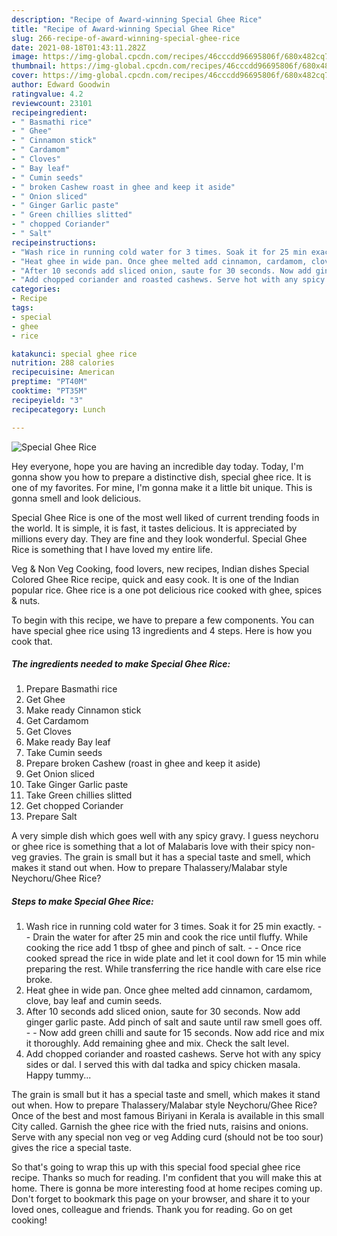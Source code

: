 ```yaml
---
description: "Recipe of Award-winning Special Ghee Rice"
title: "Recipe of Award-winning Special Ghee Rice"
slug: 266-recipe-of-award-winning-special-ghee-rice
date: 2021-08-18T01:43:11.282Z
image: https://img-global.cpcdn.com/recipes/46cccdd96695806f/680x482cq70/special-ghee-rice-recipe-main-photo.jpg
thumbnail: https://img-global.cpcdn.com/recipes/46cccdd96695806f/680x482cq70/special-ghee-rice-recipe-main-photo.jpg
cover: https://img-global.cpcdn.com/recipes/46cccdd96695806f/680x482cq70/special-ghee-rice-recipe-main-photo.jpg
author: Edward Goodwin
ratingvalue: 4.2
reviewcount: 23101
recipeingredient:
- " Basmathi rice"
- " Ghee"
- " Cinnamon stick"
- " Cardamom"
- " Cloves"
- " Bay leaf"
- " Cumin seeds"
- " broken Cashew roast in ghee and keep it aside"
- " Onion sliced"
- " Ginger Garlic paste"
- " Green chillies slitted"
- " chopped Coriander"
- " Salt"
recipeinstructions:
- "Wash rice in running cold water for 3 times. Soak it for 25 min exactly.  Drain the water for after 25 min and cook the rice until fluffy. While cooking the rice add 1 tbsp of ghee and pinch of salt.  Once rice cooked spread the rice in wide plate and let it cool down for 15 min while preparing the rest. While transferring the rice handle with care else rice broke."
- "Heat ghee in wide pan. Once ghee melted add cinnamon, cardamom, clove, bay leaf and cumin seeds."
- "After 10 seconds add sliced onion, saute for 30 seconds. Now add ginger garlic paste. Add pinch of salt and saute until raw smell goes off.  Now add green chilli and saute for 15 seconds. Now add rice and mix it thoroughly. Add remaining ghee and mix. Check the salt level."
- "Add chopped coriander and roasted cashews. Serve hot with any spicy sides or dal. I served this with dal tadka and spicy chicken masala. Happy tummy..."
categories:
- Recipe
tags:
- special
- ghee
- rice

katakunci: special ghee rice 
nutrition: 288 calories
recipecuisine: American
preptime: "PT40M"
cooktime: "PT35M"
recipeyield: "3"
recipecategory: Lunch

---
```



![Special Ghee Rice](https://img-global.cpcdn.com/recipes/46cccdd96695806f/680x482cq70/special-ghee-rice-recipe-main-photo.jpg)

Hey everyone, hope you are having an incredible day today. Today, I'm gonna show you how to prepare a distinctive dish, special ghee rice. It is one of my favorites. For mine, I'm gonna make it a little bit unique. This is gonna smell and look delicious.

Special Ghee Rice is one of the most well liked of current trending foods in the world. It is simple, it is fast, it tastes delicious. It is appreciated by millions every day. They are fine and they look wonderful. Special Ghee Rice is something that I have loved my entire life.

Veg &amp; Non Veg Cooking, food lovers, new recipes, Indian dishes Special Colored Ghee Rice recipe, quick and easy cook. It is one of the Indian popular rice. Ghee rice is a one pot delicious rice cooked with ghee, spices &amp; nuts.


To begin with this recipe, we have to prepare a few components. You can have special ghee rice using 13 ingredients and 4 steps. Here is how you cook that.

<!--inarticleads1-->

##### The ingredients needed to make Special Ghee Rice:

1. Prepare  Basmathi rice
1. Get  Ghee
1. Make ready  Cinnamon stick
1. Get  Cardamom
1. Get  Cloves
1. Make ready  Bay leaf
1. Take  Cumin seeds
1. Prepare  broken Cashew (roast in ghee and keep it aside)
1. Get  Onion sliced
1. Take  Ginger Garlic paste
1. Take  Green chillies slitted
1. Get  chopped Coriander
1. Prepare  Salt


A very simple dish which goes well with any spicy gravy. I guess neychoru or ghee rice is something that a lot of Malabaris love with their spicy non-veg gravies. The grain is small but it has a special taste and smell, which makes it stand out when. How to prepare Thalassery/Malabar style Neychoru/Ghee Rice? 

<!--inarticleads2-->

##### Steps to make Special Ghee Rice:

1. Wash rice in running cold water for 3 times. Soak it for 25 min exactly. -  - Drain the water for after 25 min and cook the rice until fluffy. While cooking the rice add 1 tbsp of ghee and pinch of salt. -  - Once rice cooked spread the rice in wide plate and let it cool down for 15 min while preparing the rest. While transferring the rice handle with care else rice broke.
1. Heat ghee in wide pan. Once ghee melted add cinnamon, cardamom, clove, bay leaf and cumin seeds.
1. After 10 seconds add sliced onion, saute for 30 seconds. Now add ginger garlic paste. Add pinch of salt and saute until raw smell goes off. -  - Now add green chilli and saute for 15 seconds. Now add rice and mix it thoroughly. Add remaining ghee and mix. Check the salt level.
1. Add chopped coriander and roasted cashews. Serve hot with any spicy sides or dal. I served this with dal tadka and spicy chicken masala. Happy tummy...


The grain is small but it has a special taste and smell, which makes it stand out when. How to prepare Thalassery/Malabar style Neychoru/Ghee Rice? Once of the best and most famous Biriyani in Kerala is available in this small City called. Garnish the ghee rice with the fried nuts, raisins and onions. Serve with any special non veg or veg Adding curd (should not be too sour) gives the rice a special taste. 

So that's going to wrap this up with this special food special ghee rice recipe. Thanks so much for reading. I'm confident that you will make this at home. There is gonna be more interesting food at home recipes coming up. Don't forget to bookmark this page on your browser, and share it to your loved ones, colleague and friends. Thank you for reading. Go on get cooking!
